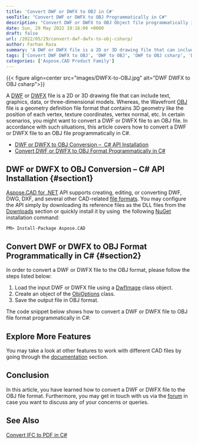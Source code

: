 ```yaml
---
title: 'Convert DWF or DWFX to OBJ in C#'
seoTitle: "Convert DWF or DWFX to OBJ Programmatically in C#"
description: "Convert DWF or DWFX to OBJ Object file programmatically in C#. Export DWF DWFX in .NET or .NET Core framework-based applications."
date: Sun, 29 May 2022 19:16:00 +0000
draft: false
url: /2022/05/29/convert-dwf-dwfx-to-obj-csharp/
author: Farhan Raza
summary: 'A DWF or DWFX file is a 2D or 3D drawing file that can include text, graphics, data, or three-dimensional models. Whereas, the Wavefront OBJ file is a geometry definition file format that contains 3D geometry like the position of each vertex, texture coordinates, vertex normal, etc. In certain scenarios, you might want to convert a DWF or DWFX file to an OBJ file. In accordance with such situations, this article covers how to **convert a DWF or DWFX file to an OBJ file programmatically in C#**.'
tags: ['Convert DWF DWFX to OBJ', 'DWF to OBJ', 'DWF to OBJ csharp', 'DWFX to OBJ', 'DWFX to OBJ csharp']
categories: ['Aspose.CAD Product Family']
---
```




{{< figure align=center src="images/DWFX-to-OBJ.jpg" alt="DWF DWFX to OBJ csharp">}}


A [DWF][1] or [DWFX][2] file is a 2D or 3D drawing file that can include text, graphics, data, or three-dimensional models. Whereas, the Wavefront [OBJ][3] file is a geometry definition file format that contains 3D geometry like the position of each vertex, texture coordinates, vertex normal, etc. In certain scenarios, you might want to convert a DWF or DWFX file to an OBJ file. In accordance with such situations, this article covers how to convert a DWF or DWFX file to an OBJ file programmatically in C#.

*   [DWF or DWFX to OBJ Conversion –  C# API Installation][4]
*   [Convert DWF or DWFX to OBJ Format Programmatically in C#][5]

## DWF or DWFX to OBJ Conversion – C# API Installation {#section1}

[Aspose.CAD for .NET][6] API supports creating, editing, or converting DWF, DWG, DXF, and several other CAD-related [file formats][7]. You may configure the API simply by downloading its reference files as the DLL files from the [Downloads][8] section or quickly install it by using  the following [NuGet][9] installation command:

```
PM> Install-Package Aspose.CAD
```

## Convert DWF or DWFX to OBJ Format Programmatically in C# {#section2}

In order to convert a DWF or DWFX file to the OBJ format, please follow the steps listed below:

1.  Load the input DWF or DWFX file using a [DwfImage][10] class object.
2.  Create an object of the [ObjOptions][11] class.
3.  Save the output file in OBJ format.

The code snippet below shows how to convert a DWF or DWFX file to OBJ file format programmatically in C#:



## Explore More Features

You may take a look at other features to work with different CAD files by going through the [documentation][12] section.

## Conclusion

In this article, you have learned how to convert a DWF or DWFX file to the OBJ file format. Furthermore, you may get in touch with us via the [forum][13] in case you want to discuss any of your concerns or queries.

## See Also

[Convert IFC to PDF in C#][14]




[1]: https://docs.fileformat.com/cad/dwf/
[2]: https://docs.fileformat.com/cad/dwfx/
[3]: https://docs.fileformat.com/3d/obj/
[4]: #section1
[5]: #section2
[6]: https://products.aspose.com/cad/net/
[7]: https://docs.aspose.com/cad/net/supported-file-formats/
[8]: https://downloads.aspose.com/cad/net
[9]: https://www.nuget.org/packages/Aspose.CAD/
[10]: https://apireference.aspose.com/cad/net/aspose.cad.fileformats.dwf/dwfimage
[11]: https://apireference.aspose.com/cad/net/aspose.cad.imageoptions/objoptions/
[12]: https://docs.aspose.com/cad/net/
[13]: https://forum.aspose.com/c/cad
[14]: https://blog.aspose.com/2022/04/14/convert-ifc-to-pdf-csharp/




